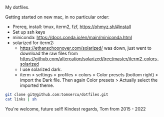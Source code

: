 My dotfiles.

Getting started on new mac, in no particular order:
* Prereq, install: tmux, iterm2, fzf, https://ohmyz.sh/#install
* Set up ssh keys
* miniconda: https://docs.conda.io/en/main/miniconda.html
* solarized for iterm2: 
    - https://ethanschoonover.com/solarized/ was down, just went to download the raw files from https://github.com/altercation/solarized/tree/master/iterm2-colors-solarized
    - I use solarized dark.
    - iterm > settings > profiles > colors > Color presets (bottom right) > import the Dark file. Then again Color presets > Actually select the imported theme.

```zsh
git clone git@github.com:tomsercu/dotfiles.git
cat links | sh
```

You're welcome, future self!
Kindest regards,
Tom from 2015 - 2022
